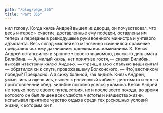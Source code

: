```yaml
---
path: "/blog/page_365"
title: "Part 365"
---
```


нил голову.
Когда князь Андрей вышел из дворца, он почувствовал, что весь интерес и счастие, доставленные ему победой, оставлены им теперь и переданы в равнодушные руки военного министра и учтивого адъютанта. Весь склад мыслей его мгновенно изменился: сражение представилось ему давнишним, далеким воспоминанием.
X.
Князь Андрей остановился в Брюнне у своего знакомого, русского дипломата Билибина.
— А, милый князь, нет приятнее гостя, — сказал Билибин, выходя навстречу князю Андрею. — Франц, в мою спальню вещи князя! — обратился он к слуге, провожавшему Болконского. — Что́, вестником победы? Прекрасно. А я сижу больной, как видите.
Князь Андрей, умывшись и одевшись, вышел в роскошный кабинет дипломата и сел за приготовленный обед. Билибин покойно уселся у камина.
Князь Андрей не только после своего путешествия, но и после всего похода, во время которого он был лишен всех удобств чистоты и изящества жизни, испытывал приятное чувство отдыха среди тех роскошных условий жизни, к которым он п

